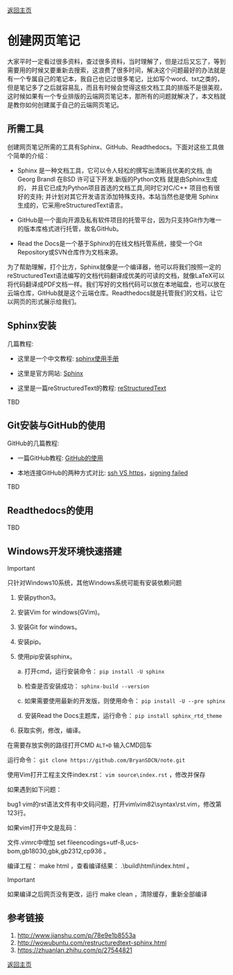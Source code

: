 [返回主页](index.md)
# 创建网页笔记

大家平时一定看过很多资料，查过很多资料，当时理解了，但是过后又忘了，等到需要用的时候又要重新去搜索，这浪费了很多时间，解决这个问题最好的办法就是有一个专属自己的笔记本，我自己也记过很多笔记，比如写个word、txt之类的，但是笔记多了之后就容易乱，而且有时候会觉得这些文档工具的排版不是很美观，这时候如果有一个专业排版的云端网页笔记本，那所有的问题就解决了，本文档就是教你如何创建属于自己的云端网页笔记。

## 所需工具

创建网页笔记所需的工具有Sphinx、GitHub、Readthedocs。下面对这些工具做个简单的介绍：

- Sphinx 是一种文档工具，它可以令人轻松的撰写出清晰且优美的文档, 由 Georg Brandl 在BSD 许可证下开发.新版的Python文档 就是由Sphinx生成的， 并且它已成为Python项目首选的文档工具,同时它对C/C++ 项目也有很好的支持; 并计划对其它开发语言添加特殊支持。本站当然也是使用 Sphinx 生成的，它采用reStructuredText语言。

- GitHub是一个面向开源及私有软件项目的托管平台，因为只支持Git作为唯一的版本库格式进行托管，故名GitHub。

- Read the Docs是一个基于Sphinx的在线文档托管系统，接受一个Git Repository或SVN仓库作为文档来源。


为了帮助理解，打个比方，Sphinx就像是一个编译器，他可以将我们按照一定的reStructuredText语法编写的文档代码翻译成优美的可读的文档，就像LaTeX可以将代码翻译成PDF文档一样。我们写好的文档代码可以放在本地磁盘，也可以放在云端仓库，GitHub就是这个云端仓库。Readthedocs就是托管我们的文档，让它以网页的形式展示给我们。

## Sphinx安装

几篇教程:

- 这里是一个中文教程: [sphinx使用手册](http://zh-sphinx-doc.readthedocs.io)

- 这里是官方网站: [Sphinx](http://www.sphinx-doc.org)

- 这里是一篇reStructuredText的教程: [reStructuredText](http://www.bary.com/doc/a/228277572381775842/)


TBD

## Git安装与GitHub的使用

GitHub的几篇教程:

- 一篇GitHub教程: [GitHub的使用](http://blog.csdn.net/hcbbt/article/details/11651229/)

- 本地连接GitHub的两种方式对比: [ssh VS https](http://blog.csdn.net/oDeviloo/article/details/52654590)，[signing failed](https://www.cnblogs.com/ailhc/p/6586465.html)


TBD

## Readthedocs的使用

TBD

## Windows开发环境快速搭建

Important

只针对Windows10系统，其他Windows系统可能有安装依赖问题

1. 安装python3。

2. 安装Vim for windows(GVim)。

3. 安装Git for windows。

4. 安装pip。

5. 使用pip安装sphinx。

   a. 打开cmd，运行安装命令： `pip install -U sphinx`

   b. 检查是否安装成功： `sphinx-build --version`

   c. 如果需要使用最新的开发版，则使用命令： `pip install -U --pre sphinx`

   d. 安装Read the Docs主题库，运行命令： `pip install sphinx_rtd_theme`

6. 获取实例，修改，编译。


在需要存放实例的路径打开CMD `ALT+D` 输入CMD回车

运行命令： `git clone https://github.com/BryanSDCN/note.git`

使用Vim打开工程主文件index.rst： `vim source\index.rst` ，修改并保存

如果遇到如下问题：

bug1
vim的rst语法文件有中文码问题，打开vim\vim82\syntax\rst.vim，修改第123行。

如果vim打开中文是乱码：

文件.vimrc中增加 set fileencodings=utf-8,ucs-bom,gb18030,gbk,gb2312,cp936 。

编译工程： make html ，查看编译结果： .\build\html\index.html 。

Important

如果编译之后网页没有更改，运行 make clean ，清除缓存，重新全部编译

## 参考链接

1. <http://www.jianshu.com/p/78e9e1b8553a>
2. <http://wowubuntu.com/restructuredtext-sphinx.html>
3. <https://zhuanlan.zhihu.com/p/27544821>

[返回主页](index.md)

